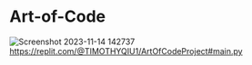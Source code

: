 # Art-of-Code
![Screenshot 2023-11-14 142737](https://github.com/tstq/Art-of-Code/assets/150850395/c8c86063-467a-45b4-8385-83ee220b4b75)
https://replit.com/@TIMOTHYQIU1/ArtOfCodeProject#main.py
